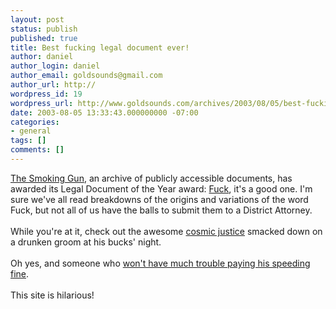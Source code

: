 ```yaml
---
layout: post
status: publish
published: true
title: Best fucking legal document ever!
author: daniel
author_login: daniel
author_email: goldsounds@gmail.com
author_url: http://
wordpress_id: 19
wordpress_url: http://www.goldsounds.com/archives/2003/08/05/best-fucking-legal-document-ever/
date: 2003-08-05 13:33:43.000000000 -07:00
categories:
- general
tags: []
comments: []
---
```

<a href="http://thesmokinggun.com">The Smoking Gun</a>, an archive of publicly accessible documents, has awarded its Legal Document of the Year award: <a href="http://www.thesmokinggun.com/archive/fword1.html">Fuck</a>, it's a good one. I'm sure we've all read breakdowns of the origins and variations of the word Fuck, but not all of us have the balls to submit them to a District Attorney.<br />
<br />
While you're at it, check out the awesome <a href="http://www.thesmokinggun.com/archive/jscheidt1.html">cosmic justice</a> smacked down on a drunken groom at his bucks' night.<br />
<br />
Oh yes, and someone who <a href="http://www.thesmokinggun.com/mugshots/gatesmug1.html">won't have much trouble paying his speeding fine</a>.<br />
<br />
This site is hilarious!

